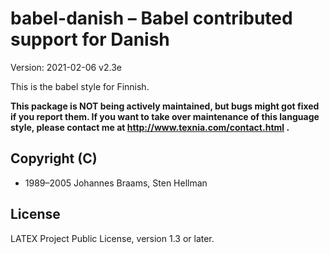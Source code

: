 # babel-danish – Babel contributed support for Danish

Version: 2021-02-06 v2.3e

This is the babel style for Finnish.

**This package is NOT being actively maintained, but bugs might
got fixed if you report them. If you want to take over maintenance
of this language style, please contact me at
http://www.texnia.com/contact.html .**

## Copyright (C)
* 1989–2005 Johannes Braams, Sten Hellman

## License
LATEX Project Public License, version 1.3 or later.
